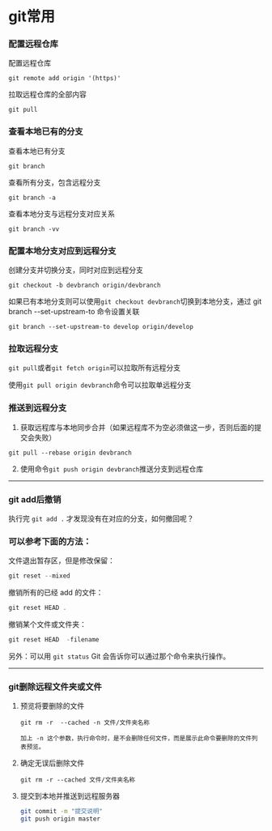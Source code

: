 # git常用

### 配置远程仓库

配置远程仓库

`git remote add origin '(https)'`

拉取远程仓库的全部内容

`git pull`

### 查看本地已有的分支

查看本地已有分支

`git branch`

查看所有分支，包含远程分支

`git branch -a`

查看本地分支与远程分支对应关系

`git branch -vv`

### 配置本地分支对应到远程分支

创建分支并切换分支，同时对应到远程分支

`git checkout -b devbranch origin/devbranch`

如果已有本地分支则可以使用`git checkout devbranch`切换到本地分支，通过 git branch --set-upstream-to 命令设置关联

`git branch --set-upstream-to develop origin/develop`

### 拉取远程分支

`git pull`或者`git fetch origin`可以拉取所有远程分支

使用`git pull origin devbranch`命令可以拉取单远程分支

### 推送到远程分支

1. 获取远程库与本地同步合并（如果远程库不为空必须做这一步，否则后面的提交会失败）

`git pull --rebase origin devbranch`

2. 使用命令`git push origin devbranch`推送分支到远程仓库

----

### git add后撤销

执行完 `git add .` 才发现没有在对应的分支，如何撤回呢？

### 可以参考下面的方法：

文件退出暂存区，但是修改保留：

```javascript
git reset --mixed
```

撤销所有的已经 add 的文件：

```javascript
git reset HEAD .
```

撤销某个文件或文件夹：

```javascript
git reset HEAD  -filename
```

另外：可以用 `git status` Git 会告诉你可以通过那个命令来执行操作。

----

### git删除远程文件夹或文件

1. 预览将要删除的文件
   
   ```undefined
   git rm -r  --cached -n 文件/文件夹名称 
   
   加上 -n 这个参数，执行命令时，是不会删除任何文件，而是展示此命令要删除的文件列表预览。
   ```

2. 确定无误后删除文件
   
   ```undefined
   git rm -r --cached 文件/文件夹名称
   ```

3. 提交到本地并推送到远程服务器
   
   ```bash
   git commit -m "提交说明"
   git push origin master
   ```
